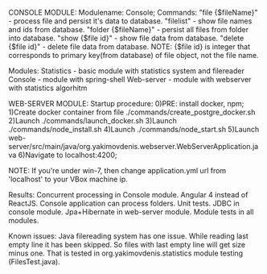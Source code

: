 
CONSOLE MODULE:
Modulename: Console;
Commands:
"file {$fileName}" - process file and persist it's data to database.
"filelist" - show file names and ids from database.
"folder {$fileName}" - persist all files from folder into database.
"show {$file id}" - show file data from database.
"delete {$file id}" - delete file data from database.
NOTE: {$file id} is integer that corresponds to primary key(from database) of file object, not the file name.

Modules:
Statistics - basic module with statistics system and filereader
Console - module with spring-shell
Web-server - module with webserver with statistics algorhitm

WEB-SERVER MODULE:
Startup procedure:
0)PRE: install docker, npm;
1)Create docker container from file ./commands/create_postgre_docker.sh 
2)Launch ./commands/launch_docker.sh
3)Launch ./commands/node_install.sh
4)Launch ./commands/node_start.sh
5)Launch web-server/src/main/java/org.yakimovdenis.webserver.WebServerApplication.java
6)Navigate to localhost:4200;

NOTE: If you're under win-7, then change application.yml url from 'localhost' to your VBox machine ip.

Results:
Concurrent processing in Console module.
Angular 4 instead of ReactJS.
Console application can process folders.
Unit tests.
JDBC in console module.
Jpa+Hibernate in web-server module.
Module tests in all modules.

Known issues:
Java filereading system has one issue. While reading last empty line it has been skipped. So files with last empty line will get size minus one. That is tested in org.yakimovdenis.statistics module testing (FilesTest.java). 